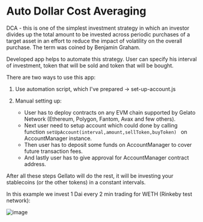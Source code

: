 # Auto Dollar Cost Averaging

DCA - this is one of the simplest investment strategy in which an investor divides up the total amount to be invested across periodic purchases of a target asset in an effort to reduce the impact of volatility on the overall purchase. The term was coined by Benjamin Graham.

Developed app helps to automate this strategy. User can specify his interval of investment, token that will be sold and token that will be bought.

There are two ways to use this app:

1. Use automation script, which I've prepared -> set-up-account.js

2. Manual setting up:

    * User has to deploy contracts on any EVM chain supported by Gelato Network (Ethereum, Polygon, Fantom, Avax and few others). 
    * Next user need to setup account which could done by calling function  ```setUpAccount(interval,amount,sellToken,buyToken) ``` on AccountManager instance. 
    * Then user has to deposit some funds on AccountManager to cover future transaction fees. 
    * And lastly user has to give approval for AccountManager contract address.

After all these steps Gellato will do the rest, it will be investing your stablecoins (or the other tokens) in a constant intervals.

In this example we invest 1 Dai every 2 min trading for WETH (Rinkeby test network):

![image](https://user-images.githubusercontent.com/49351206/170716394-71b6397f-b9e6-4a0d-bc02-7381e5fa5973.png)



